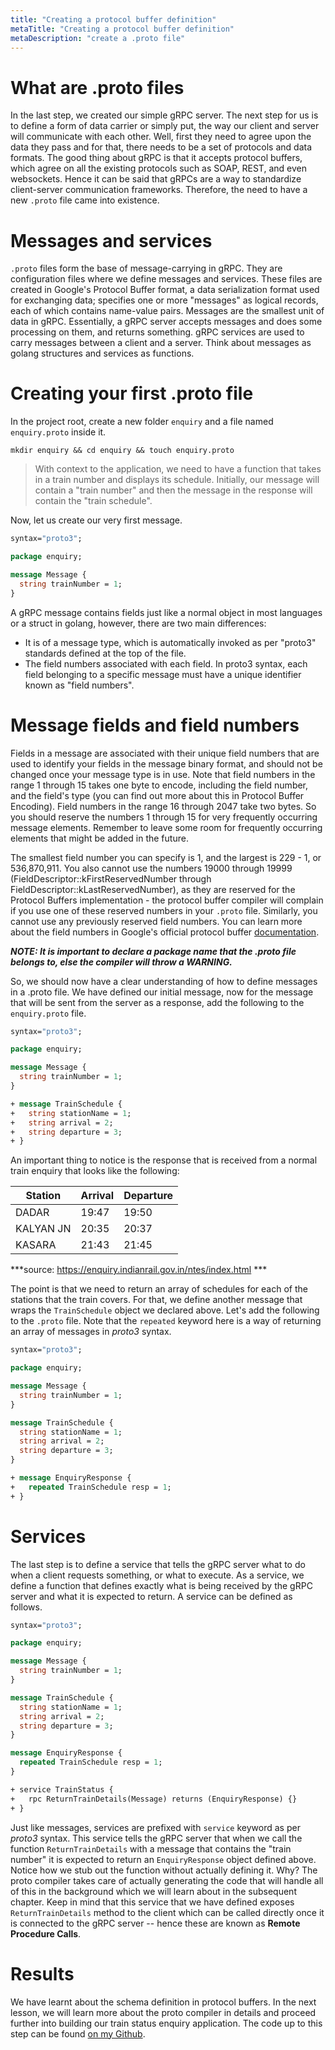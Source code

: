 ```yaml
---
title: "Creating a protocol buffer definition"
metaTitle: "Creating a protocol buffer definition"
metaDescription: "create a .proto file"
---
```


# What are .proto files
In the last step, we created our simple gRPC server. The next step for us is to define a form of data carrier or simply put, the way our client and server will communicate with each other. Well, first they need to agree upon the data they pass and for that, there needs to be a set of protocols and data formats. The good thing about gRPC is that it accepts protocol buffers, which agree on all the existing protocols such as SOAP, REST, and even websockets. Hence it can be said that gRPCs are a way to standardize client-server communication frameworks. Therefore, the need to have a new `.proto` file came into existence.

# Messages and services
`.proto` files form the base of message-carrying in gRPC. They are configuration files where we define messages and services. These files are created in Google's Protocol Buffer format, a data serialization format used for exchanging data; specifies one or more "messages" as logical records, each of which contains name-value pairs. Messages are the smallest unit of data in gRPC. Essentially, a gRPC server accepts messages and does some processing on them, and returns something. gRPC services are used to carry messages between a client and a server. Think about messages as golang structures and services as functions.

# Creating your first .proto file
In the project root, create a new folder `enquiry` and a file named `enquiry.proto` inside it.
```
mkdir enquiry && cd enquiry && touch enquiry.proto
```
> With context to the application, we need to have a function that takes in a train number and displays its schedule. Initially, our message will contain a "train number" and then the message in the response will contain the "train schedule".

Now, let us create our very first message.
```proto
syntax="proto3";

package enquiry;

message Message {
  string trainNumber = 1;
}
```

A gRPC message contains fields just like a normal object in most languages or a struct in golang, however, there are two main differences:
- It is of a message type, which is automatically invoked as per "proto3" standards defined at the top of the file.
- The field numbers associated with each field. In proto3 syntax, each field belonging to a specific message must have a unique identifier known as "field numbers". 

# Message fields and field numbers
Fields in a message are associated with their unique field numbers that are used to identify your fields in the message binary format, and should not be changed once your message type is in use. Note that field numbers in the range 1 through 15 takes one byte to encode, including the field number, and the field's type (you can find out more about this in Protocol Buffer Encoding). Field numbers in the range 16 through 2047 take two bytes. So you should reserve the numbers 1 through 15 for very frequently occurring message elements. Remember to leave some room for frequently occurring elements that might be added in the future.

The smallest field number you can specify is 1, and the largest is 229 - 1, or 536,870,911. You also cannot use the numbers 19000 through 19999 (FieldDescriptor::kFirstReservedNumber through FieldDescriptor::kLastReservedNumber), as they are reserved for the Protocol Buffers implementation - the protocol buffer compiler will complain if you use one of these reserved numbers in your `.proto` file. Similarly, you cannot use any previously reserved field numbers.
You can learn more about the field numbers in Google's official protocol buffer [documentation](https://developers.google.com/protocol-buffers/docs/proto3#assigning_field_numbers).

***NOTE: It is important to declare a package name that the .proto file belongs to, else the compiler will throw a WARNING.***

So, we should now have a clear understanding of how to define messages in a .proto file. We have defined our initial message, now for the message that will be sent from the server as a response, add the following to the `enquiry.proto` file.

```proto
syntax="proto3";

package enquiry;

message Message {
  string trainNumber = 1;
}

+ message TrainSchedule {
+   string stationName = 1;
+   string arrival = 2;
+   string departure = 3;
+ }
```

An important thing to notice is the response that is received from a normal train enquiry that looks like the following:

| Station  	| Arrival  | Departure | 
|---	|---	|---	|
| DADAR  	| 19:47 |  19:50 	|
|  KALYAN JN  	|  20:35 	|  20:37 	|
|  KASARA 	|  21:43 	|  21:45 	| 

***source: https://enquiry.indianrail.gov.in/ntes/index.html ***

The point is that we need to return an array of schedules for each of the stations that
the train covers. For that, we define another message that wraps the `TrainSchedule` object we declared above. Let's add the following to the `.proto` file. Note that the `repeated` keyword here is a way of returning an array of messages in *proto3* syntax.
```proto
syntax="proto3";

package enquiry;

message Message {
  string trainNumber = 1;
}

message TrainSchedule {
  string stationName = 1;
  string arrival = 2;
  string departure = 3;
}

+ message EnquiryResponse {
+   repeated TrainSchedule resp = 1;
+ }
```

# Services
The last step is to define a service that tells the gRPC server what to do when a client requests something, or what to execute. As a service, we define a function that defines exactly what is being received by the gRPC server and what it is expected to return. A service can be defined as follows.
```proto
syntax="proto3";

package enquiry;

message Message {
  string trainNumber = 1;
}

message TrainSchedule {
  string stationName = 1;
  string arrival = 2;
  string departure = 3;
}

message EnquiryResponse {
  repeated TrainSchedule resp = 1;
}

+ service TrainStatus {
+   rpc ReturnTrainDetails(Message) returns (EnquiryResponse) {}
+ }
```

Just like messages, services are prefixed with `service` keyword as per *proto3* syntax. This service tells the gRPC server that when we call the function `ReturnTrainDetails` with a message that contains the "train number" it is expected to return an `EnquiryResponse` object defined above. Notice how we stub out the function without actually defining it. Why? The proto compiler takes care of actually generating the code that will handle all of this in the background which we will learn about in the subsequent chapter. Keep in mind that this service that we have defined exposes `ReturnTrainDetails` method to the client which can be called directly once it is connected to the gRPC server -- hence these are known as **Remote Procedure Calls**.


# Results

We have learnt about the schema definition in protocol buffers. In the next lesson, we will learn more about the proto compiler in details and proceed further into building our train status enquiry application. The code up to this step can be found [on my Github](https://github.com/aquibbaig/train-status-grpc/tree/5d838a465205dedce16b79f6f06e8bea7f4e03d3).
